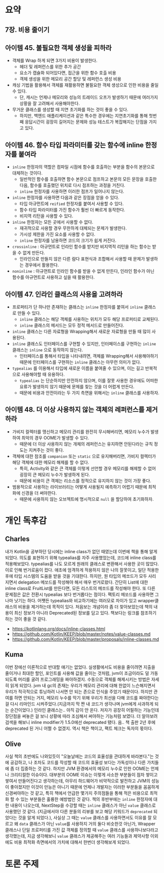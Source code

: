 # 요약

## 7장. 비용 줄이기

## 아이템 45. 불필요한 객체 생성을 피하라

- 객체를 Wrap 하게 되면 3가지 비용이 발생한다.
    - 헤더 및 레퍼런스를 위한 추가 공간
    - 요소가 캡슐화 되어있다면, 접근을 위한 함수 호출 비용
    - 객체 생성을 위한 메모리 공간 할당 및 레퍼런스 생성 비용
- 캐싱 기법을 활용해서 객체를 재활용하면 불필요한 객체 생성으로 인한 비용을 줄일 수 있다.
    - 단, 캐시는 언제나 메모리와 성능의 트레이드 오프가 발생하기 때문에 여러가지 상황을 잘 고려해서 사용해야한다.
- 무거운 클래스를 생성할 때 지연 초기화를 하는 것이 좋을 수 있다.
    - 하지만, 백엔드 애플리케이션과 같은 특수한 경우에는 지연초기화를 통해 첫번째 응답시간이 굉장히 길어지는 문제와 성능 테스트가 복잡해지는 단점을 가지고 있다.

## 아이템 46. 함수 타입 파라미터를 갖는 함수에 inline 한정자를 붙여라

- `inline` 한정자의 역할은 컴파일 시점에 함수를 호출하는 부분을 함수의 본문으로 대체하는 것이다.
    - 일반적인 함수를 호출하면 함수 본문으로 점프하고 본문의 모든 문장을 호출한 다음, 함수를 호출했던 위치로 다시 점프하는 과정을 거친다.
    - `inline` 한정자를 사용하면 이러한 점프가 일어나지 않는다.
- `inline` 한정자를 사용하면 다음과 같은 장점을 얻을 수 있다.
    - 타입 아규먼트에 `reified` 한정자를 붙여서 사용할 수 있다.
    - 함수 타입 파라미터를 가진 함수가 훨씬 더 빠르게 동작한다.
    - 비지역 리턴을 사용할 수 있다.
- `inline` 한정자는 모든 곳에서 사용할 수 없다.
    - 재귀적으로 사용할 경우 무한하게 대체되는 문제가 발생한다.
    - 가시성 제한을 가진 요소를 사용할 수 없다.
    - `inline` 한정자를 남용하면 코드의 크기가 쉽게 커진다.
- `crossinline` : 아규먼트로 인라인 함수를 받지만 비지역적 리턴을 하는 함수는 받을 수 없게 만든다.
    - 인라인으로 만들지 않은 다른 람다 표현식과 조합해서 사용할 때 문제가 발생하는 경우에서 활용한다.
- `noninline` : 아규먼트로 인라인 함수를 받을 수 없게 만든다, 인라인 함수가 아닌 함수를 아규먼트로 사용하고 싶을 때 활용한다.

## 아이템 47. 인라인 클래스의 사용을 고려하라

- 프로퍼티가 단 하나만 존재하는 클래스는 `inline` 한정자를 붙여서 `inline` 클래스로 만들 수 있다.
    - `inline` 클래스는 해당 객체를 사용하는 위치가 모두 해당 프로퍼티로 교체된다.
    - `inline` 클래스의 메서드는 모두 정적 메서드로 만들어진다.
- `inline` 클래스는 다른 자료형을 Wrapping해서 새로운 자료형을 만들 때 많이 사용된다.
- `inline` 클래스도 인터페이스를 구현할 수 있지만, 인터페이스를 구현하는 `inline` 클래스는 `inline` 으로 동작하지 않는다.
    - 인터페이스를 통해서 타입을 나타내려면, 객체를 Wrapping해서 사용해야하기 때문에 인터페이스를 구현하는 `inline` 클래스는 아무런 의미가 없다.
- `typealias` 를 이용해서 타입에 새로운 이름을 붙여줄 수 있으며, 이는 길고 반복적으로 사용해야할 때 유용하다.
    - `typealias` 는 단순하지만 안전하지 않으며, 이를 잘못 사용한 경우에도 어떠한 요류가 발생하지 않기 때문에 문제를 찾는 것을 더 어렵게 만든다.
    - 때문에 비용과 안전이라는 두 가지 측면을 위해서는 `inline` 클래스를 사용하자.

## 아이템 48. 더 이상 사용하지 않는 객체의 레퍼런스를 제거하라

- 가비지 컬렉터를 맹신하고 메모리 관리를 완전히 무시해버리면, 메모리 누수가 발생하여 최악의 경우 OOME가 발생할  수 있다.
    - 때문에 더 이상 사용하지 않는 개체의 레퍼런스는 유지하면 안된다라는 규칙 정도는 지켜주는 것이 좋다.
- 객체에 대한 참조를 `companion` 또는 `static` 으로 유지해버리면, 가비지 컬렉터가 해당 객체에 대한 메모리 해제를 할 수 없다.
    - 특히, Activity와 같은 큰 객체를 이렇게 선언할 경우 메모리를 해제할 수 없어 굉장히 큰 메모리 누수가 발생하게 된다.
    - 때문에 비용이 큰 객체는 리소스를 정적으로 유지하지 않는 것이 가장 좋다.
- 범용적으로 사용하는 라이브러리는 어떻게 사용될지 예측하기 어렵기 때문에 최적화에 신경을 더 써야한다.
    - 때문에 사용하지 않는 오브젝트에 명시적으로 `null` 을 할당하여 초기화하자.

# 개인 독후감

## Charles
 내가 Kotlin을 공부하던 당시에는 inline class가 없던 때였는데 이번에 책을 통해 알게
되었다. 의도를 표현하기 위해 typealias를 자주 사용했었는데, 코드에 inline class를
적용해보았다. typealias를 나도 모르게 원래의 클래스로 변환해서 사용한 곳이 많았다.
이로 인해 번거로움이 컸다. 애초에 엄격하게 적용하지 않은 나의 잘못이고, 일단 적용한
후에 타입 시스템의 도움을 받을 것을 기대한다.
 하지만, 원 타입의 메쏘드가 모두 사리지면서 delegation 메쏘드를 작성해야 해서 매우
번거로왔다. 간단히 List에 대한 inline class로 FruitList를 만든다면, 모든 리스트의
메쏘드를 작성해야 한다.
 또 다른 문제점은 값은 전환시 typealias 보다 번거롭다는 점이다. 팩토리 메쏘드를
사용하면 그나마 낫기는 하다. 어쨋든 typealias와 비교하기에는 여러모로 차이가 있고
wrapper클래스의 비용을 제거하는데 목적이 있다. 처음보는 개념이라 좀 더 찾아보았는데
책의 내용이 최신 정보가 아니라 Deprecated된 정보를 담고 있다. 책보다는 링크를
참조하기 하는 것이 좋을 것 같다.

- https://kotlinlang.org/docs/inline-classes.html
- https://github.com/Kotlin/KEEP/blob/master/notes/value-classes.md
- https://github.com/Kotlin/KEEP/blob/master/proposals/inline-classes.md

## Kuma
이번 장에선 이론적으로 반대할 얘기는 없었다. 실생활에서도 비용을 줄이려면 지출을 줄이거나
최대한 할인, 포인트를 사용해 값을 줄이는 것처럼, jvm이 조금이라도 덜 가동되도록
머리를 굴려 프로그래밍을 짜야하겠지. 수동으로 객체를 해제시키는 방법은 자세히 읽게 되었다. 
jvm 내 gc의 존재는 우리가 메모리 관리에 대해 한없이 느슨해지면서 
우리가 적극적으로 튜닝하려 나서면 안 되는 존으로 인식을 주었기 때문이다. 하지만 관여를 하면 
안되는 거지, 메모리 누수를 막기 위해 우리가 최선을 다해 코드를 짜야한다는 걸 다시 리마인드
시켜주었다.(지금까지 막 짠 내 코드가 생각나며 jvm에게 사과하게 되는 순간이었다.)
인라인 클래스는.. 아직 감이 안 온다. 저자가 굉장히 어필하는 기능인데 장단점을 써놓은 걸 보니
상황에 따라 조심해서 써야하는 기능처럼 보였다. 더 알아보려 검색을 해보니 inline modifier가
1.5.0에선 deprecated 됐다. 음.. 책 출판 2년 후에 deprecated 된 거니 어쩔 수 없겠지.
역시 책은 책이고, 팩트 체크는 독자의 몫이다.

## Olive
사실 책의 초반에도 나와있듯이 "오늘날에는 코드의 효율성을 관대하게 바라본다."는 것에 공감하고, 나 조차도 코드를 작성할 때 코드의 효율성 보다는 가독성이나 다른 가치들에 좀 더 
집중하는 것 같다. 하지만 JVM 환경에서의 메모리 누수로 인한 OOME는 언제나 크리티컬한 이슈이다. 대부분의 OOME 이슈는 이렇게 사소한 부분들이 점차 쌓이고 쌓여서 만들어진다고 생각하는데, 
아무리 하드웨어가 비약적으로 발전하고 JVM의 성능이 좋아졌지만 이것이 만능은 아니기 때문에 언제나 개발자는 이러한 부분들을 꼼꼼하게 신경써야하는 것 같고, 특히 책에서 언급한 몇가지 주의점들을 통해 적은 비용으로 최적화 할 수 있는 부분들은 훌륭한 예방법인 것 같다. 책의 후반부에는 `inline` 한정자에 대한 내용이 나오는데, NextStep을 수강할 때는 `inline` 클래스가 아닌 `value` 클래스로 사용했던 것 같다. (지금에서야 다른 분들의 리뷰를 보고 해당 키워드가 `deprecated` 되었다는 것을 알게 되었다.), 사실상 그 때는 `value` 클래스를 사용하면서도 이유를 잘 모르고 왜 `data` 클래스가 아닌 `value`를 사용하지 거의 둘다 비슷한것 아닌가, Wrapper 클래스나 단일 프로퍼티를 가진 값 객체를 정의할 때 `value` 클래스를 사용하나보다라고 생각했는데, 지금 생각해보니 `value` 클래스가 제공해주는 여러 기능들과 제약사항 이외에도 비용 최적화 측면에서의 가치에 대해서 한번더 생각해보게 되었다. 

# 토론 주제 

